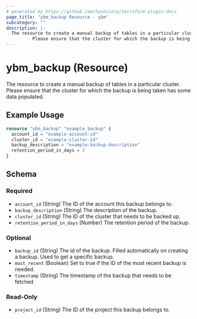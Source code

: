 ```yaml
---
# generated by https://github.com/hashicorp/terraform-plugin-docs
page_title: "ybm_backup Resource - ybm"
subcategory: ""
description: |-
  The resource to create a manual backup of tables in a particular cluster.
          Please ensure that the cluster for which the backup is being taken has some data populated.
---
```


# ybm_backup (Resource)

The resource to create a manual backup of tables in a particular cluster. 
		Please ensure that the cluster for which the backup is being taken has some data populated.

## Example Usage

```terraform
resource "ybm_backup" "example_backup" {
  account_id = "example-account-id"
  cluster_id = "example-cluster-id"
  backup_description = "example-backup-description"
  retention_period_in_days = 2  
}
```

<!-- schema generated by tfplugindocs -->
## Schema

### Required

- `account_id` (String) The ID of the account this backup belongs to.
- `backup_description` (String) The description of the backup.
- `cluster_id` (String) The ID of the cluster that needs to be backed up.
- `retention_period_in_days` (Number) The retention period of the backup.

### Optional

- `backup_id` (String) The id of the backup. Filled automatically on creating a backup. Used to get a specific backup.
- `most_recent` (Boolean) Set to true if the ID of the most recent backup is needed.
- `timestamp` (String) The timestamp of the backup that needs to be fetched

### Read-Only

- `project_id` (String) The ID of the project this backup belongs to.



